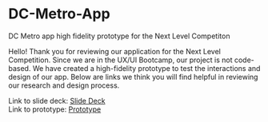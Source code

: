 # DC-Metro-App
DC Metro app high fidelity prototype for the Next Level Competiton

Hello! Thank you for reviewing our application for the Next Level Competition. Since we are in the UX/UI Bootcamp, our project is not code-based. We have created a high-fidelity prototype to test the interactions and design of our app. Below are links we think you will find helpful in reviewing our research and design process.

Link to slide deck: [Slide Deck](https://docs.google.com/presentation/d/1LZ6H8WJfuxlSwsHi0gmYP1ygFdrDJXk7Mjtym_6wcqM/edit?usp=sharing)
</br>
Link to prototype: [Prototype](https://www.figma.com/proto/B3V1A1sBphFp4hQdbvXD1e/DC-Metro-App-Prototypes?node-id=233%3A264&viewport=608%2C433%2C0.1496819257736206&scaling=scale-down)
